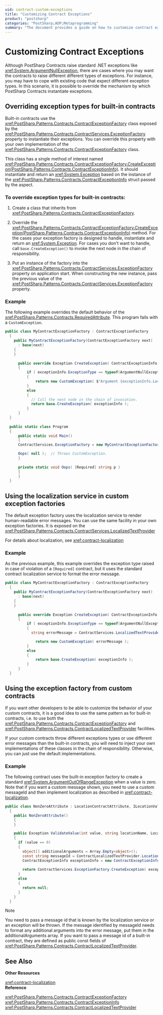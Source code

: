 ```yaml
---
uid: contract-custom-exceptions
title: "Customizing Contract Exceptions"
product: "postsharp"
categories: "PostSharp;AOP;Metaprogramming"
summary: "The document provides a guide on how to customize contract exceptions in PostSharp by overriding exception types for built-in contracts, using localization service in custom exception factories, and using the exception factory from custom contracts."
---
```

# Customizing Contract Exceptions

Although PostSharp Contracts raise standard .NET exceptions like <xref:System.ArgumentNullException>, there are cases where you may want the contracts to raise different different types of exceptions. For instance, you may have to cope with existing code that expect different exception types. In this scenario, it is possible to override the mechanism by which PostSharp Contracts instantiate exceptions. 


## Overriding exception types for built-in contracts

Built-in contracts use the <xref:PostSharp.Patterns.Contracts.ContractExceptionFactory> class exposed by the <xref:PostSharp.Patterns.Contracts.ContractServices.ExceptionFactory> property to instantiate their exceptions. You can override this property with your own implementation of the <xref:PostSharp.Patterns.Contracts.ContractExceptionFactory> class. 

This class has a single method of interest named <xref:PostSharp.Patterns.Contracts.ContractExceptionFactory.CreateException(PostSharp.Patterns.Contracts.ContractExceptionInfo)>. It should instantiate and return an <xref:System.Exception> based on the instance of the <xref:PostSharp.Patterns.Contracts.ContractExceptionInfo> struct passed by the aspect. 


### To override exception types for built-in contracts:

1. Create a class that inherits from <xref:PostSharp.Patterns.Contracts.ContractExceptionFactory>. 


2. Override the <xref:PostSharp.Patterns.Contracts.ContractExceptionFactory.CreateException(PostSharp.Patterns.Contracts.ContractExceptionInfo)> method. For the cases your exception factory is designed to handle, instantiate and return an <xref:System.Exception>. For cases you don't want to handle, call `base.CreateException()` to invoke the next node in the chain of responsibility. 


3. Put an instance of the factory into the <xref:PostSharp.Patterns.Contracts.ContractServices.ExceptionFactory> property on application start. When constructing the new instance, pass the previous value of the <xref:PostSharp.Patterns.Contracts.ContractServices.ExceptionFactory> property. 



### Example

The following example overrides the default behavior of the <xref:PostSharp.Patterns.Contracts.RequiredAttribute>. This program fails with a `CustomException`. 

```csharp
public class MyContractExceptionFactory : ContractExceptionFactory
  {
    public MyContractExceptionFactory(ContractExceptionFactory next)
      : base(next)
    {
    }
	  
	  public override Exception CreateException( ContractExceptionInfo exceptionInfo )
	  {
		  if ( exceptionInfo.ExceptionType == typeof(ArgumentNullException) )
		  {
			  return new CustomException( $"Argument {exceptionInfo.LocationName} was null, but with a custom exception." );
		  }
		  else
		  {
		    // Call the next node in the chain of invocation.
		    return base.CreateException( exceptionInfo );
		  }
	  }
  }
  
  public static class Program
  {
	  public static void Main()
	  {
      ContractServices.ExceptionFactory = new MyContractExceptionFactory(ContractServices.ExceptionFactory);

      Oops( null );  // Throws CustomException.
	  }
	
	  private static void Oops( [Required] string p )
	  {
	  }
  }
```


## Using the localization service in custom exception factories

The default exception factory uses the localization service to render human-readable error messages. You can use the same facility in your own exception factories. It is exposed on the <xref:PostSharp.Patterns.Contracts.ContractServices.LocalizedTextProvider> 

For details about localization, see <xref:contract-localization> 


### Example

As the previous example, this example overrides the exception type raised in case of violation of a `[Required]` contract, but it uses the standard contract localization service to format the error message. 

```csharp
public class MyContractExceptionFactory : ContractExceptionFactory
  {
    public MyContractExceptionFactory(ContractExceptionFactory next)
      : base(next)
    {
    }
	  
	  public override Exception CreateException( ContractExceptionInfo exceptionInfo )
	  {
		  if ( exceptionInfo.ExceptionType == typeof(ArgumentNullException) )
		  {
	     	string errorMessage = ContractServices.LocalizedTextProvider.GetFormattedMessage( exceptionInfo );

			  return new CustomException( errorMessage );
		  }
		  else
		  {
			  return base.CreateException( exceptionInfo );
		  }
	  }
  }
```


## Using the exception factory from custom contracts

If you want other developers to be able to customize the behavior of your custom contracts, it is a good idea to use the same pattern as for built-in contracts, i.e. to use both the <xref:PostSharp.Patterns.Contracts.ContractExceptionFactory> and <xref:PostSharp.Patterns.Contracts.ContractLocalizedTextProvider> facilities. 

If your custom contracts throw different exceptions types or use different error messages than the built-in contracts, you will need to inject your own implementations of these classes in the chain of responsibility. Otherwise, you can just use the default implementations.


### Example

The following contract uses the built-in exception factory to create a standard <xref:System.ArgumentOutOfRangeException> when a value is zero. Note that if you want a custom message shown, you need to use a custom messageId and then implement localization as described in <xref:contract-localization>. 

```csharp
public class NonZeroAttribute : LocationContractAttribute, ILocationValidationAspect<int>
  {
    public NonZeroAttribute()
    {
    }

    public Exception ValidateValue(int value, string locationName, LocationKind locationKind, LocationValidationContext context)
    {
      if (value == 0)
      {
        object[] additionalArguments = Array.Empty<object>();
        const string messageId = ContractLocalizedTextProvider.LocationContractErrorMessage;
        ContractExceptionInfo exceptionInfo = new ContractExceptionInfo( typeof(ArgumentOutOfRangeException), this, value, locationName, 
                                                                         locationKind, context, messageId, additionalArguments );
        return ContractServices.ExceptionFactory.CreateException( exceptionInfo );
      }
      else
      {
        return null;
      }
    }
  }
```

> [!NOTE]
> You need to pass a message id that is known by the localization service or an exception will be thrown. If the message identified by messageId needs to format any additional arguments into the error message, put them in the additionalArguments array. If you want to pass a message id of a built-in contract, they are defined as public const fields of <xref:PostSharp.Patterns.Contracts.ContractLocalizedTextProvider>. 

## See Also

**Other Resources**

<xref:contract-localization>
<br>**Reference**

<xref:PostSharp.Patterns.Contracts.ContractExceptionFactory>
<br><xref:PostSharp.Patterns.Contracts.ContractExceptionInfo>
<br><xref:PostSharp.Patterns.Contracts.ContractLocalizedTextProvider>
<br>
